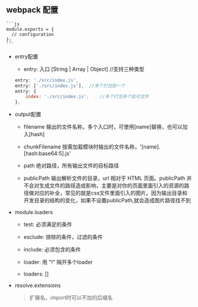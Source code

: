 ## webpack 配置

    ```js
    module.exports = {
      // configuration
    };
    ```

* entry配置

    - entry: 入口 [String | Array | Object]    //支持三种类型  

    ```js
    entry: './src/index.js',  
    entry: ['./src/index.js'],  //多个打包到一个
    entry: {
        index: './src/index.js',    //多个打包多个如可文件
    },
    ```

* output配置

    - filename 输出的文件名称，多个入口时，可使用[name]替换，也可以加入[hash]

    - chunkFilename 按需加载模块时输出的文件名称，'[name].[hash:base64:5].js'

    - path 绝对路径，所有输出文件的目标路径

    - publicPath 输出解析文件的目录，url 相对于 HTML 页面。publicPath 并不会对生成文件的路径造成影响，主要是对你的页面里面引入的资源的路径做对应的补全，常见的就是css文件里面引入的图片。因为输出目录和开发目录的结构的变化，如果不设置publicPath,就会造成图片路径找不到

 * module.loaders

    - test: 必须满足的条件

    - exclude: 排除的条件，过滤的条件

    - include: 必须包含的条件

    - loader: 用 "!" 隔开多个loader

    - loaders: []

* resolve.extensions

    > 扩展名，import时可以不加的后缀名
